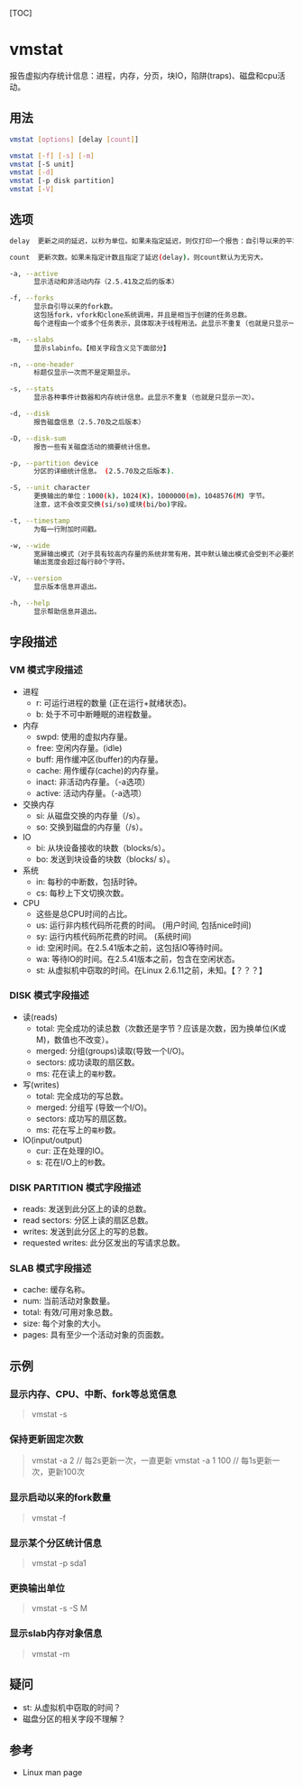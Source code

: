 [TOC]
# vmstat
报告虚拟内存统计信息：进程，内存，分页，块IO，陷阱(traps)、磁盘和cpu活动。

## 用法
```bash
vmstat [options] [delay [count]]

vmstat [-f] [-s] [-m]
vmstat [-S unit]
vmstat [-d]
vmstat [-p disk partition]
vmstat [-V]
```

## 选项
```bash
delay  更新之间的延迟，以秒为单位。如果未指定延迟，则仅打印一个报告：自引导以来的平均值。

count  更新次数。如果未指定计数且指定了延迟(delay)，则count默认为无穷大。

-a, --active
      显示活动和非活动内存（2.5.41及之后的版本）

-f, --forks
      显示自引导以来的fork数。
      这包括fork，vfork和clone系统调用，并且是相当于创建的任务总数。
      每个进程由一个或多个任务表示，具体取决于线程用法。此显示不重复（也就是只显示一次）。

-m, --slabs
      显示slabinfo。【相关字段含义见下面部分】

-n, --one-header
      标题仅显示一次而不是定期显示。

-s, --stats
      显示各种事件计数器和内存统计信息。此显示不重复（也就是只显示一次）。

-d, --disk
      报告磁盘信息（2.5.70及之后版本）

-D, --disk-sum
      报告一些有关磁盘活动的摘要统计信息。

-p, --partition device
      分区的详细统计信息。 (2.5.70及之后版本).

-S, --unit character
      更换输出的单位：1000(k)，1024(K)，1000000(m)，1048576(M) 字节。
      注意，这不会改变交换(si/so)或块(bi/bo)字段。

-t, --timestamp
      为每一行附加时间戳。

-w, --wide
      宽屏输出模式（对于具有较高内存量的系统非常有用，其中默认输出模式会受到不必要的列断裂影响）。
      输出宽度会超过每行80个字符。

-V, --version
      显示版本信息并退出。

-h, --help
      显示帮助信息并退出。

```

## 字段描述
### VM 模式字段描述
* 进程
    * r: 可运行进程的数量 (正在运行+就绪状态)。
    * b: 处于不可中断睡眠的进程数量。
* 内存
    * swpd: 使用的虚拟内存量。
    * free: 空闲内存量。(idle)
    * buff: 用作缓冲区(buffer)的内存量。
    * cache: 用作缓存(cache)的内存量。
    * inact: 非活动内存量。（-a选项）
    * active: 活动内存量。（-a选项）
* 交换内存
    * si: 从磁盘交换的内存量（/s）。
    * so: 交换到磁盘的内存量（/s）。
* IO
    * bi: 从块设备接收的块数（blocks/s）。
    * bo: 发送到块设备的块数（blocks/ s）。
* 系统
    * in: 每秒的中断数，包括时钟。
    * cs: 每秒上下文切换次数。
* CPU
    * 这些是总CPU时间的占比。
    * us: 运行非内核代码所花费的时间。  (用户时间, 包括nice时间)
    * sy: 运行内核代码所花费的时间。  (系统时间)
    * id: 空闲时间。在2.5.41版本之前，这包括IO等待时间。
    * wa: 等待IO的时间。在2.5.41版本之前，包含在空闲状态。
    * st: 从虚拟机中窃取的时间。在Linux 2.6.11之前，未知。【？？？】

### DISK 模式字段描述
* 读(reads)
    * total: 完全成功的读总数（次数还是字节？应该是次数，因为换单位(K或M)，数值也不改变）。
    * merged: 分组(groups)读取(导致一个I/O)。
    * sectors: 成功读取的扇区数。
    * ms: 花在读上的`毫秒`数。
* 写(writes)
    * total: 完全成功的写总数。
    * merged: 分组写 (导致一个I/O)。
    * sectors: 成功写的扇区数。
    * ms: 花在写上的`毫秒`数。
* IO(input/output)
    * cur: 正在处理的IO。
    * s: 花在I/O上的`秒`数。

### DISK PARTITION 模式字段描述
* reads: 发送到此分区上的读的总数。
* read sectors: 分区上读的扇区总数。
* writes: 发送到此分区上的写的总数。
* requested writes: 此分区发出的写请求总数。

### SLAB 模式字段描述
* cache: 缓存名称。
* num: 当前活动对象数量。
* total: 有效/可用对象总数。
* size: 每个对象的大小。
* pages: 具有至少一个活动对象的页面数。

## 示例
### 显示内存、CPU、中断、fork等总览信息
> vmstat -s

### 保持更新固定次数 
> vmstat -a 2       // 每2s更新一次，一直更新
> vmstat -a 1 100   // 每1s更新一次，更新100次

### 显示启动以来的fork数量
> vmstat -f

### 显示某个分区统计信息
> vmstat -p sda1

### 更换输出单位
> vmstat -s -S M

### 显示slab内存对象信息
> vmstat -m

## 疑问
* st: 从虚拟机中窃取的时间？
* 磁盘分区的相关字段不理解？

## 参考
* Linux man page